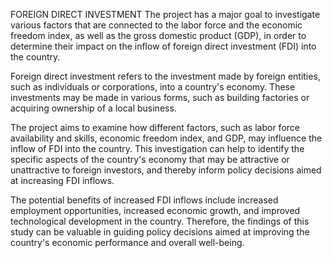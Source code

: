 FOREIGN DIRECT INVESTMENT
The project has a major goal to investigate various factors that are connected to the labor force and the economic freedom index, as well as the gross domestic product (GDP), in order to determine their impact on the inflow of foreign direct investment (FDI) into the country.

Foreign direct investment refers to the investment made by foreign entities, such as individuals or corporations, into a country's economy. These investments may be made in various forms, such as building factories or acquiring ownership of a local business.

The project aims to examine how different factors, such as labor force availability and skills, economic freedom index, and GDP, may influence the inflow of FDI into the country. This investigation can help to identify the specific aspects of the country's economy that may be attractive or unattractive to foreign investors, and thereby inform policy decisions aimed at increasing FDI inflows.

The potential benefits of increased FDI inflows include increased employment opportunities, increased economic growth, and improved technological development in the country. Therefore, the findings of this study can be valuable in guiding policy decisions aimed at improving the country's economic performance and overall well-being.
